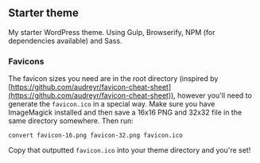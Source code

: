 ## Starter theme

My starter WordPress theme. Using Gulp, Browserify, NPM (for dependencies available) and Sass.

### Favicons

The favicon sizes you need are in the root directory (inspired by [https://github.com/audreyr/favicon-cheat-sheet](https://github.com/audreyr/favicon-cheat-sheet)), however you'll need to generate the `favicon.ico` in a special way. Make sure you have ImageMagick installed and then save a 16x16 PNG and 32x32 file in the same directory somewhere. Then run:

`convert favicon-16.png favicon-32.png favicon.ico`

Copy that outputted `favicon.ico` into your theme directory and you're set!
